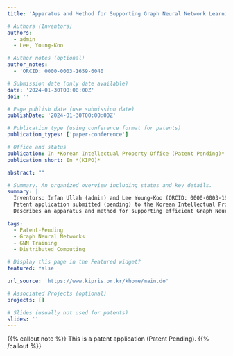 ```yaml
---
title: 'Apparatus and Method for Supporting Graph Neural Network Learning'

# Authors (Inventors)
authors:
  - admin
  - Lee, Young-Koo

# Author notes (optional)
author_notes:
  - 'ORCID: 0000-0003-1659-6040'

# Submission date (only date available)
date: '2024-01-30T00:00:00Z'
doi: ''

# Page publish date (use submission date)
publishDate: '2024-01-30T00:00:00Z'

# Publication type (using conference format for patents)
publication_types: ['paper-conference']

# Office and status
publication: In *Korean Intellectual Property Office (Patent Pending)*
publication_short: In *(KIPO)*

abstract: ""

# Summary. An organized overview including status and key details.
summary: |
  Inventors: Irfan Ullah (admin) and Lee Young-Koo (ORCID: 0000-0003-1659-6040).  
  Patent application submitted (pending) to the Korean Intellectual Property Office on January 30, 2024.  
  Describes an apparatus and method for supporting efficient Graph Neural Network learning.

tags:
  - Patent-Pending
  - Graph Neural Networks
  - GNN Training
  - Distributed Computing

# Display this page in the Featured widget?
featured: false

url_source: 'https://www.kipris.or.kr/khome/main.do'

# Associated Projects (optional)
projects: []

# Slides (usually not used for patents)
slides: ''
---
```


{{% callout note %}}
This is a patent application (Patent Pending).
{{% /callout %}}
